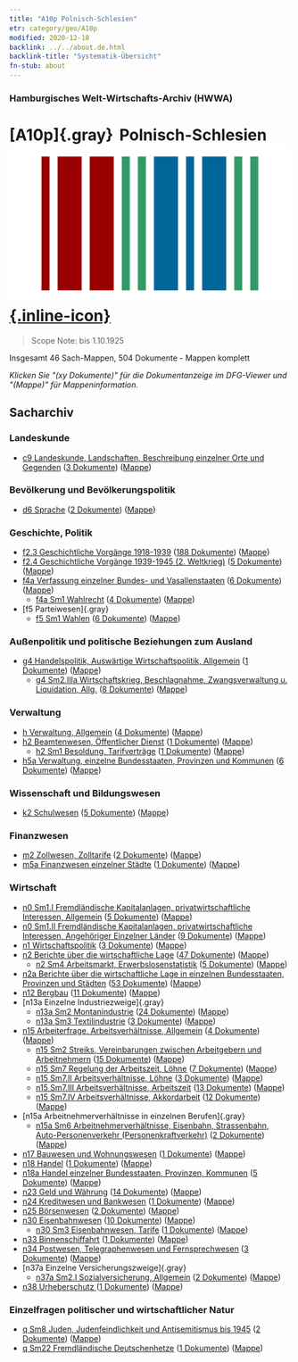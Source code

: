 ```yaml
---
title: "A10p Polnisch-Schlesien"
etr: category/geo/A10p
modified: 2020-12-18
backlink: ../../about.de.html
backlink-title: "Systematik-Übersicht"
fn-stub: about
---
```


### Hamburgisches Welt-Wirtschafts-Archiv (HWWA)
# [A10p]{.gray}&#8201; Polnisch-Schlesien&#160; [![Wikidata item](/images/Wikidata-logo.svg){.inline-icon}](http://www.wikidata.org/entity/Q2035812)


> Scope Note: bis 1.10.1925



Insgesamt 46 Sach-Mappen, 504 Dokumente - Mappen komplett

_Klicken Sie "(xy Dokumente)" für die Dokumentanzeige im DFG-Viewer und "(Mappe)" für Mappeninformation._

## Sacharchiv




### Landeskunde

- [c9 Landeskunde, Landschaften, Beschreibung einzelner Orte und Gegenden](../../../subject/about.de.html#c9) (<a href="https://dfg-viewer.de/show/?tx_dlf[id]=https://pm20.zbw.eu/mets/sh/1409xx/140951/1442xx/144214/public.mets.de.xml" target="_blank">3 Dokumente</a>) ([Mappe](http://purl.org/pressemappe20/folder/sh/140951,144214))

### Bevölkerung und Bevölkerungspolitik

- [d6 Sprache](../../../subject/about.de.html#d6) (<a href="https://dfg-viewer.de/show/?tx_dlf[id]=https://pm20.zbw.eu/mets/sh/1409xx/140951/1442xx/144239/public.mets.de.xml" target="_blank">2 Dokumente</a>) ([Mappe](http://purl.org/pressemappe20/folder/sh/140951,144239))

### Geschichte, Politik

- [f2.3 Geschichtliche Vorgänge 1918-1939](../../../subject/about.de.html#f2.3) (<a href="https://dfg-viewer.de/show/?tx_dlf[id]=https://pm20.zbw.eu/mets/sh/1409xx/140951/1813xx/181391/public.mets.de.xml" target="_blank">188 Dokumente</a>) ([Mappe](http://purl.org/pressemappe20/folder/sh/140951,181391))
- [f2.4 Geschichtliche Vorgänge 1939-1945 (2. Weltkrieg)](../../../subject/about.de.html#f2.4) (<a href="https://dfg-viewer.de/show/?tx_dlf[id]=https://pm20.zbw.eu/mets/sh/1409xx/140951/1813xx/181361/public.mets.de.xml" target="_blank">5 Dokumente</a>) ([Mappe](http://purl.org/pressemappe20/folder/sh/140951,181361))
- [f4a Verfassung einzelner Bundes- und Vasallenstaaten](../../../subject/about.de.html#f4a) (<a href="https://dfg-viewer.de/show/?tx_dlf[id]=https://pm20.zbw.eu/mets/sh/1409xx/140951/1443xx/144391/public.mets.de.xml" target="_blank">6 Dokumente</a>) ([Mappe](http://purl.org/pressemappe20/folder/sh/140951,144391))
  - [f4a Sm1 Wahlrecht](../../../subject/about.de.html#f4a_Sm1) (<a href="https://dfg-viewer.de/show/?tx_dlf[id]=https://pm20.zbw.eu/mets/sh/1409xx/140951/1443xx/144392/public.mets.de.xml" target="_blank">4 Dokumente</a>) ([Mappe](http://purl.org/pressemappe20/folder/sh/140951,144392))
- [f5 Parteiwesen]{.gray}
  - [f5 Sm1 Wahlen](../../../subject/about.de.html#f5_Sm1) (<a href="https://dfg-viewer.de/show/?tx_dlf[id]=https://pm20.zbw.eu/mets/sh/1409xx/140951/1636xx/163656/public.mets.de.xml" target="_blank">6 Dokumente</a>) ([Mappe](http://purl.org/pressemappe20/folder/sh/140951,163656))

### Außenpolitik und politische Beziehungen zum Ausland

- [g4 Handelspolitik, Auswärtige Wirtschaftspolitik, Allgemein](../../../subject/about.de.html#g4) (<a href="https://dfg-viewer.de/show/?tx_dlf[id]=https://pm20.zbw.eu/mets/sh/1409xx/140951/1444xx/144470/public.mets.de.xml" target="_blank">1 Dokumente</a>) ([Mappe](http://purl.org/pressemappe20/folder/sh/140951,144470))
  - [g4 Sm2.IIIa Wirtschaftskrieg, Beschlagnahme, Zwangsverwaltung u. Liquidation, Allg.](../../../subject/about.de.html#g4_Sm2.IIIa) (<a href="https://dfg-viewer.de/show/?tx_dlf[id]=https://pm20.zbw.eu/mets/sh/1409xx/140951/1444xx/144476/public.mets.de.xml" target="_blank">8 Dokumente</a>) ([Mappe](http://purl.org/pressemappe20/folder/sh/140951,144476))

### Verwaltung

- [h Verwaltung, Allgemein](../../../subject/about.de.html#h) (<a href="https://dfg-viewer.de/show/?tx_dlf[id]=https://pm20.zbw.eu/mets/sh/1409xx/140951/1446xx/144659/public.mets.de.xml" target="_blank">4 Dokumente</a>) ([Mappe](http://purl.org/pressemappe20/folder/sh/140951,144659))
- [h2 Beamtenwesen, Öffentlicher Dienst](../../../subject/about.de.html#h2) (<a href="https://dfg-viewer.de/show/?tx_dlf[id]=https://pm20.zbw.eu/mets/sh/1409xx/140951/1446xx/144661/public.mets.de.xml" target="_blank">1 Dokumente</a>) ([Mappe](http://purl.org/pressemappe20/folder/sh/140951,144661))
  - [h2 Sm1 Besoldung, Tarifverträge](../../../subject/about.de.html#h2_Sm1) (<a href="https://dfg-viewer.de/show/?tx_dlf[id]=https://pm20.zbw.eu/mets/sh/1409xx/140951/1446xx/144662/public.mets.de.xml" target="_blank">1 Dokumente</a>) ([Mappe](http://purl.org/pressemappe20/folder/sh/140951,144662))
- [h5a Verwaltung, einzelne Bundesstaaten, Provinzen und Kommunen](../../../subject/about.de.html#h5a) (<a href="https://dfg-viewer.de/show/?tx_dlf[id]=https://pm20.zbw.eu/mets/sh/1409xx/140951/1446xx/144676/public.mets.de.xml" target="_blank">6 Dokumente</a>) ([Mappe](http://purl.org/pressemappe20/folder/sh/140951,144676))

### Wissenschaft und Bildungswesen

- [k2 Schulwesen](../../../subject/about.de.html#k2) (<a href="https://dfg-viewer.de/show/?tx_dlf[id]=https://pm20.zbw.eu/mets/sh/1409xx/140951/1447xx/144739/public.mets.de.xml" target="_blank">5 Dokumente</a>) ([Mappe](http://purl.org/pressemappe20/folder/sh/140951,144739))

### Finanzwesen

- [m2 Zollwesen, Zolltarife](../../../subject/about.de.html#m2) (<a href="https://dfg-viewer.de/show/?tx_dlf[id]=https://pm20.zbw.eu/mets/sh/1409xx/140951/1448xx/144850/public.mets.de.xml" target="_blank">2 Dokumente</a>) ([Mappe](http://purl.org/pressemappe20/folder/sh/140951,144850))
- [m5a Finanzwesen einzelner Städte](../../../subject/about.de.html#m5a) (<a href="https://dfg-viewer.de/show/?tx_dlf[id]=https://pm20.zbw.eu/mets/sh/1409xx/140951/1449xx/144902/public.mets.de.xml" target="_blank">1 Dokumente</a>) ([Mappe](http://purl.org/pressemappe20/folder/sh/140951,144902))

### Wirtschaft

  - [n0 Sm1.I Fremdländische Kapitalanlagen, privatwirtschaftliche Interessen, Allgemein](../../../subject/about.de.html#n0_Sm1.I) (<a href="https://dfg-viewer.de/show/?tx_dlf[id]=https://pm20.zbw.eu/mets/sh/1409xx/140951/1457xx/145774/public.mets.de.xml" target="_blank">5 Dokumente</a>) ([Mappe](http://purl.org/pressemappe20/folder/sh/140951,145774))
  - [n0 Sm1.II Fremdländische Kapitalanlagen, privatwirtschaftliche Interessen, Angehöriger Einzelner Länder](../../../subject/about.de.html#n0_Sm1.II) (<a href="https://dfg-viewer.de/show/?tx_dlf[id]=https://pm20.zbw.eu/mets/sh/1409xx/140951/1457xx/145775/public.mets.de.xml" target="_blank">9 Dokumente</a>) ([Mappe](http://purl.org/pressemappe20/folder/sh/140951,145775))
- [n1 Wirtschaftspolitik](../../../subject/about.de.html#n1) (<a href="https://dfg-viewer.de/show/?tx_dlf[id]=https://pm20.zbw.eu/mets/sh/1409xx/140951/1449xx/144931/public.mets.de.xml" target="_blank">3 Dokumente</a>) ([Mappe](http://purl.org/pressemappe20/folder/sh/140951,144931))
- [n2 Berichte über die wirtschaftliche Lage](../../../subject/about.de.html#n2) (<a href="https://dfg-viewer.de/show/?tx_dlf[id]=https://pm20.zbw.eu/mets/sh/1409xx/140951/1449xx/144972/public.mets.de.xml" target="_blank">47 Dokumente</a>) ([Mappe](http://purl.org/pressemappe20/folder/sh/140951,144972))
  - [n2 Sm4 Arbeitsmarkt, Erwerbslosenstatistik](../../../subject/about.de.html#n2_Sm4) (<a href="https://dfg-viewer.de/show/?tx_dlf[id]=https://pm20.zbw.eu/mets/sh/1409xx/140951/1449xx/144976/public.mets.de.xml" target="_blank">5 Dokumente</a>) ([Mappe](http://purl.org/pressemappe20/folder/sh/140951,144976))
- [n2a Berichte über die wirtschaftliche Lage in einzelnen Bundesstaaten, Provinzen und Städten](../../../subject/about.de.html#n2a) (<a href="https://dfg-viewer.de/show/?tx_dlf[id]=https://pm20.zbw.eu/mets/sh/1409xx/140951/1450xx/145026/public.mets.de.xml" target="_blank">53 Dokumente</a>) ([Mappe](http://purl.org/pressemappe20/folder/sh/140951,145026))
- [n12 Bergbau](../../../subject/about.de.html#n12) (<a href="https://dfg-viewer.de/show/?tx_dlf[id]=https://pm20.zbw.eu/mets/sh/1409xx/140951/1450xx/145083/public.mets.de.xml" target="_blank">11 Dokumente</a>) ([Mappe](http://purl.org/pressemappe20/folder/sh/140951,145083))
- [n13a Einzelne Industriezweige]{.gray}
  - [n13a Sm2 Montanindustrie](../../../subject/about.de.html#n13a_Sm2) (<a href="https://dfg-viewer.de/show/?tx_dlf[id]=https://pm20.zbw.eu/mets/sh/1409xx/140951/1451xx/145118/public.mets.de.xml" target="_blank">24 Dokumente</a>) ([Mappe](http://purl.org/pressemappe20/folder/sh/140951,145118))
  - [n13a Sm3 Textilindustrie](../../../subject/about.de.html#n13a_Sm3) (<a href="https://dfg-viewer.de/show/?tx_dlf[id]=https://pm20.zbw.eu/mets/sh/1409xx/140951/1451xx/145119/public.mets.de.xml" target="_blank">3 Dokumente</a>) ([Mappe](http://purl.org/pressemappe20/folder/sh/140951,145119))
- [n15 Arbeiterfrage, Arbeitsverhältnisse, Allgemein](../../../subject/about.de.html#n15) (<a href="https://dfg-viewer.de/show/?tx_dlf[id]=https://pm20.zbw.eu/mets/sh/1409xx/140951/1451xx/145155/public.mets.de.xml" target="_blank">4 Dokumente</a>) ([Mappe](http://purl.org/pressemappe20/folder/sh/140951,145155))
  - [n15 Sm2 Streiks, Vereinbarungen zwischen Arbeitgebern und Arbeitnehmern](../../../subject/about.de.html#n15_Sm2) (<a href="https://dfg-viewer.de/show/?tx_dlf[id]=https://pm20.zbw.eu/mets/sh/1409xx/140951/1618xx/161854/public.mets.de.xml" target="_blank">15 Dokumente</a>) ([Mappe](http://purl.org/pressemappe20/folder/sh/140951,161854))
  - [n15 Sm7 Regelung der Arbeitszeit, Löhne](../../../subject/about.de.html#n15_Sm7) (<a href="https://dfg-viewer.de/show/?tx_dlf[id]=https://pm20.zbw.eu/mets/sh/1409xx/140951/1618xx/161846/public.mets.de.xml" target="_blank">7 Dokumente</a>) ([Mappe](http://purl.org/pressemappe20/folder/sh/140951,161846))
  - [n15 Sm7.II Arbeitsverhältnisse, Löhne](../../../subject/about.de.html#n15_Sm7.II) (<a href="https://dfg-viewer.de/show/?tx_dlf[id]=https://pm20.zbw.eu/mets/sh/1409xx/140951/1451xx/145169/public.mets.de.xml" target="_blank">3 Dokumente</a>) ([Mappe](http://purl.org/pressemappe20/folder/sh/140951,145169))
  - [n15 Sm7.III Arbeitsverhältnisse, Arbeitszeit](../../../subject/about.de.html#n15_Sm7.III) (<a href="https://dfg-viewer.de/show/?tx_dlf[id]=https://pm20.zbw.eu/mets/sh/1409xx/140951/1451xx/145170/public.mets.de.xml" target="_blank">13 Dokumente</a>) ([Mappe](http://purl.org/pressemappe20/folder/sh/140951,145170))
  - [n15 Sm7.IV Arbeitsverhältnisse, Akkordarbeit](../../../subject/about.de.html#n15_Sm7.IV) (<a href="https://dfg-viewer.de/show/?tx_dlf[id]=https://pm20.zbw.eu/mets/sh/1409xx/140951/1451xx/145171/public.mets.de.xml" target="_blank">12 Dokumente</a>) ([Mappe](http://purl.org/pressemappe20/folder/sh/140951,145171))
- [n15a Arbeitnehmerverhältnisse in einzelnen Berufen]{.gray}
  - [n15a Sm6 Arbeitnehmerverhältnisse, Eisenbahn, Strassenbahn, Auto-Personenverkehr (Personenkraftverkehr)](../../../subject/about.de.html#n15a_Sm6) (<a href="https://dfg-viewer.de/show/?tx_dlf[id]=https://pm20.zbw.eu/mets/sh/1409xx/140951/1452xx/145211/public.mets.de.xml" target="_blank">2 Dokumente</a>) ([Mappe](http://purl.org/pressemappe20/folder/sh/140951,145211))
- [n17 Bauwesen und Wohnungswesen](../../../subject/about.de.html#n17) (<a href="https://dfg-viewer.de/show/?tx_dlf[id]=https://pm20.zbw.eu/mets/sh/1409xx/140951/1452xx/145250/public.mets.de.xml" target="_blank">1 Dokumente</a>) ([Mappe](http://purl.org/pressemappe20/folder/sh/140951,145250))
- [n18 Handel](../../../subject/about.de.html#n18) (<a href="https://dfg-viewer.de/show/?tx_dlf[id]=https://pm20.zbw.eu/mets/sh/1409xx/140951/1452xx/145262/public.mets.de.xml" target="_blank">1 Dokumente</a>) ([Mappe](http://purl.org/pressemappe20/folder/sh/140951,145262))
- [n18a Handel einzelner Bundesstaaten, Provinzen, Kommunen](../../../subject/about.de.html#n18a) (<a href="https://dfg-viewer.de/show/?tx_dlf[id]=https://pm20.zbw.eu/mets/sh/1409xx/140951/1452xx/145288/public.mets.de.xml" target="_blank">5 Dokumente</a>) ([Mappe](http://purl.org/pressemappe20/folder/sh/140951,145288))
- [n23 Geld und Währung](../../../subject/about.de.html#n23) (<a href="https://dfg-viewer.de/show/?tx_dlf[id]=https://pm20.zbw.eu/mets/sh/1409xx/140951/1453xx/145305/public.mets.de.xml" target="_blank">14 Dokumente</a>) ([Mappe](http://purl.org/pressemappe20/folder/sh/140951,145305))
- [n24 Kreditwesen und Bankwesen](../../../subject/about.de.html#n24) (<a href="https://dfg-viewer.de/show/?tx_dlf[id]=https://pm20.zbw.eu/mets/sh/1409xx/140951/1453xx/145339/public.mets.de.xml" target="_blank">1 Dokumente</a>) ([Mappe](http://purl.org/pressemappe20/folder/sh/140951,145339))
- [n25 Börsenwesen](../../../subject/about.de.html#n25) (<a href="https://dfg-viewer.de/show/?tx_dlf[id]=https://pm20.zbw.eu/mets/sh/1409xx/140951/1454xx/145486/public.mets.de.xml" target="_blank">2 Dokumente</a>) ([Mappe](http://purl.org/pressemappe20/folder/sh/140951,145486))
- [n30 Eisenbahnwesen](../../../subject/about.de.html#n30) (<a href="https://dfg-viewer.de/show/?tx_dlf[id]=https://pm20.zbw.eu/mets/sh/1409xx/140951/1455xx/145531/public.mets.de.xml" target="_blank">10 Dokumente</a>) ([Mappe](http://purl.org/pressemappe20/folder/sh/140951,145531))
  - [n30 Sm3 Eisenbahnwesen, Tarife](../../../subject/about.de.html#n30_Sm3) (<a href="https://dfg-viewer.de/show/?tx_dlf[id]=https://pm20.zbw.eu/mets/sh/1409xx/140951/1455xx/145534/public.mets.de.xml" target="_blank">1 Dokumente</a>) ([Mappe](http://purl.org/pressemappe20/folder/sh/140951,145534))
- [n33 Binnenschiffahrt](../../../subject/about.de.html#n33) (<a href="https://dfg-viewer.de/show/?tx_dlf[id]=https://pm20.zbw.eu/mets/sh/1409xx/140951/1456xx/145646/public.mets.de.xml" target="_blank">1 Dokumente</a>) ([Mappe](http://purl.org/pressemappe20/folder/sh/140951,145646))
- [n34 Postwesen, Telegraphenwesen und Fernsprechwesen](../../../subject/about.de.html#n34) (<a href="https://dfg-viewer.de/show/?tx_dlf[id]=https://pm20.zbw.eu/mets/sh/1409xx/140951/1456xx/145662/public.mets.de.xml" target="_blank">3 Dokumente</a>) ([Mappe](http://purl.org/pressemappe20/folder/sh/140951,145662))
- [n37a Einzelne Versicherungszweige]{.gray}
  - [n37a Sm2.I Sozialversicherung, Allgemein](../../../subject/about.de.html#n37a_Sm2.I) (<a href="https://dfg-viewer.de/show/?tx_dlf[id]=https://pm20.zbw.eu/mets/sh/1409xx/140951/1457xx/145733/public.mets.de.xml" target="_blank">2 Dokumente</a>) ([Mappe](http://purl.org/pressemappe20/folder/sh/140951,145733))
- [n38 Urheberschutz ](../../../subject/about.de.html#n38) (<a href="https://dfg-viewer.de/show/?tx_dlf[id]=https://pm20.zbw.eu/mets/sh/1409xx/140951/1457xx/145757/public.mets.de.xml" target="_blank">1 Dokumente</a>) ([Mappe](http://purl.org/pressemappe20/folder/sh/140951,145757))

### Einzelfragen politischer und wirtschaftlicher Natur

- [q Sm8 Juden, Judenfeindlichkeit und Antisemitismus bis 1945](../../../subject/about.de.html#q_Sm8) (<a href="https://dfg-viewer.de/show/?tx_dlf[id]=https://pm20.zbw.eu/mets/sh/1409xx/140951/1459xx/145952/public.mets.de.xml" target="_blank">2 Dokumente</a>) ([Mappe](http://purl.org/pressemappe20/folder/sh/140951,145952))
- [q Sm22 Fremdländische Deutschenhetze](../../../subject/about.de.html#q_Sm22) (<a href="https://dfg-viewer.de/show/?tx_dlf[id]=https://pm20.zbw.eu/mets/sh/1409xx/140951/1459xx/145969/public.mets.de.xml" target="_blank">1 Dokumente</a>) ([Mappe](http://purl.org/pressemappe20/folder/sh/140951,145969))


